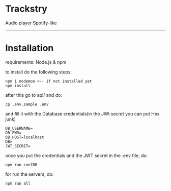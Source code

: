# Trackstry
Audio player Spotify-like

---
# Installation

requirements: Node.js & npm

to install do the following steps:
```
npm i nodemon <-- if not installed yet
npm install 
```
after this go to api/ and do:
```
cp .env.sample .env
```
and fill it with the Database credentials(in the JWt secret you can put Hex junk)
```
DB_USERNAME=
DB_PWD=
DB_HOST=localhost
DB=
JWT_SECRET=
```
once you put the credentials and the JWT secret in the .env file, do:
```
npm run confDB 
```

for run the servers, do:
```
npm run all
```